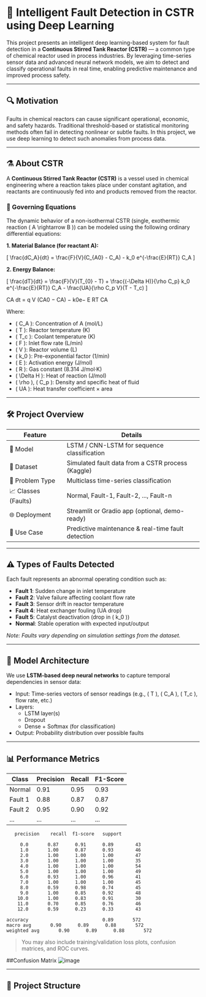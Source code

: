 # 🧠 Intelligent Fault Detection in CSTR using Deep Learning

This project presents an intelligent deep learning-based system for fault detection in a **Continuous Stirred Tank Reactor (CSTR)** — a common type of chemical reactor used in process industries. By leveraging time-series sensor data and advanced neural network models, we aim to detect and classify operational faults in real time, enabling predictive maintenance and improved process safety.

---

## 🔍 Motivation

Faults in chemical reactors can cause significant operational, economic, and safety hazards. Traditional threshold-based or statistical monitoring methods often fail in detecting nonlinear or subtle faults. In this project, we use deep learning to detect such anomalies from process data.

---

## ⚗️ About CSTR

A **Continuous Stirred Tank Reactor (CSTR)** is a vessel used in chemical engineering where a reaction takes place under constant agitation, and reactants are continuously fed into and products removed from the reactor.

### 🧪 Governing Equations

The dynamic behavior of a non-isothermal CSTR (single, exothermic reaction \( A \rightarrow B \)) can be modeled using the following ordinary differential equations:

**1. Material Balance (for reactant A):**

\[
\frac{dC_A}{dt} = \frac{F}{V}(C_{A0} - C_A) - k_0 e^{-\frac{E}{RT}} C_A
\]

**2. Energy Balance:**

\[
\frac{dT}{dt} = \frac{F}{V}(T_{0} - T) + \frac{(-\Delta H)}{\rho C_p} k_0 e^{-\frac{E}{RT}} C_A - \frac{UA}{\rho C_p V}(T - T_c)
\]

CA
dt = q
V (CA0 − CA) − k0e− E
RT CA


Where:
- \( C_A \): Concentration of A (mol/L)
- \( T \): Reactor temperature (K)
- \( T_c \): Coolant temperature (K)
- \( F \): Inlet flow rate (L/min)
- \( V \): Reactor volume (L)
- \( k_0 \): Pre-exponential factor (1/min)
- \( E \): Activation energy (J/mol)
- \( R \): Gas constant (8.314 J/mol·K)
- \( \Delta H \): Heat of reaction (J/mol)
- \( \rho \), \( C_p \): Density and specific heat of fluid
- \( UA \): Heat transfer coefficient × area

---

## 🛠️ Project Overview

| Feature                    | Details                                                      |
|----------------------------|--------------------------------------------------------------|
| 🧠 Model                   | LSTM / CNN-LSTM for sequence classification                  |
| 🧪 Dataset                 | Simulated fault data from a CSTR process (Kaggle)            |
| 🔎 Problem Type            | Multiclass time-series classification                        |
| 📈 Classes (Faults)        | Normal, Fault-1, Fault-2, ..., Fault-n                        |
| 🌐 Deployment              | Streamlit or Gradio app (optional, demo-ready)               |
| 🧪 Use Case                | Predictive maintenance & real-time fault detection           |

---

## ⚠️ Types of Faults Detected

Each fault represents an abnormal operating condition such as:

- **Fault 1**: Sudden change in inlet temperature
- **Fault 2**: Valve failure affecting coolant flow rate
- **Fault 3**: Sensor drift in reactor temperature
- **Fault 4**: Heat exchanger fouling (UA drop)
- **Fault 5**: Catalyst deactivation (drop in \( k_0 \))
- **Normal**: Stable operation with expected input/output

*Note: Faults vary depending on simulation settings from the dataset.*

---

## 🧠 Model Architecture

We use **LSTM-based deep neural networks** to capture temporal dependencies in sensor data:

- Input: Time-series vectors of sensor readings (e.g., \( T \), \( C_A \), \( T_c \), flow rate, etc.)
- Layers:
  - LSTM layer(s)
  - Dropout
  - Dense + Softmax (for classification)
- Output: Probability distribution over possible faults

---

## 📊 Performance Metrics

| Class        | Precision | Recall | F1-Score |
|--------------|-----------|--------|----------|
| Normal       | 0.91      | 0.95   | 0.93     |
| Fault 1      | 0.88      | 0.87   | 0.87     |
| Fault 2      | 0.95      | 0.90   | 0.92     |
| ...          | ...       | ...    | ...      |


       precision    recall  f1-score   support

         0.0       0.87      0.91      0.89        43
         1.0       1.00      0.87      0.93        46
         2.0       1.00      1.00      1.00        47
         3.0       1.00      1.00      1.00        35
         4.0       1.00      1.00      1.00        54
         5.0       1.00      1.00      1.00        49
         6.0       0.93      1.00      0.96        41
         7.0       1.00      1.00      1.00        45
         8.0       0.59      0.98      0.74        45
         9.0       1.00      0.85      0.92        48
        10.0       1.00      0.83      0.91        30
        11.0       0.70      0.85      0.76        46
        12.0       0.59      0.23      0.33        43

    accuracy                           0.89       572
    macro avg       0.90      0.89      0.88       572
    weighted avg       0.90      0.89      0.88       572


> You may also include training/validation loss plots, confusion matrices, and ROC curves.


##Confusion Matrix
![image](https://github.com/user-attachments/assets/48b657b8-d3e9-47ea-bbc7-14246f51a451)


---

## 📁 Project Structure

